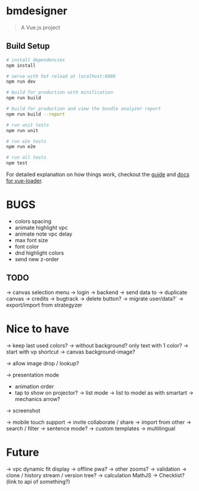 # bmdesigner

> A Vue.js project

## Build Setup

``` bash
# install dependencies
npm install

# serve with hot reload at localhost:8080
npm run dev

# build for production with minification
npm run build

# build for production and view the bundle analyzer report
npm run build --report

# run unit tests
npm run unit

# run e2e tests
npm run e2e

# run all tests
npm test
```

For detailed explanation on how things work, checkout the [guide](http://vuejs-templates.github.io/webpack/) and [docs for vue-loader](http://vuejs.github.io/vue-loader).

# BUGS
- colors spacing
- animate highlight vpc
- animate note vpc delay
- max font size
- font color
- dnd highlight colors
- send new z-order

## TODO
-> canvas selection menu
-> login
-> backend
    -> send data to
-> duplicate canvas
-> credits
-> bugtrack
-> delete button?
-> migrate user/data?`
-> export/import from strategyzer

# Nice to have
-> keep last used colors?
-> without background? only text with 1 color?
-> start with vp shortcut
-> canvas background-image?

-> allow image drop / lookup?

-> presentation mode
   - animation order
   - tap to show on projector?
-> list mode
    -> list to model as with smartart
-> mechanics arrow?

-> screenshot

-> mobile touch support
-> invite collaborate / share
-> import from other
-> search / filter
-> sentence mode?
-> custom templates
-> multilingual

# Future
-> vpc dynamic fit display
-> offline pwa?
-> other zooms?
-> validation
-> clone / history stream / version tree?
-> calculation MathJS
-> Checklist? (link to api of something?)
